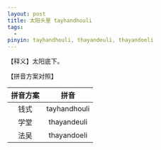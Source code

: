 ```yaml
---
layout: post
title: 太阳头里 tayhandhouli
tags:
  - 
pinyin: tayhandhouli, thayandeuli, thayandoeli
---
```


【释义】太阳底下。                    

【拼音方案对照】          

| 拼音方案 | 拼音 |             
| :---: | :---: |                 
| 钱式 | tayhandhouli |                 
| 学堂 | thayandeuli |                 
| 法吴 | thayandoeli |                 

